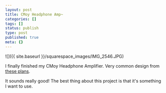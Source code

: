 ```yaml
---
layout: post
title: CMoy Headphone Amp~
categories: []
tags: []
status: publish
type: post
published: true
meta: {}
---
```


![]({{ site.baseurl }}/squarespace_images/IMG_2546.JPG)

I finally finished my CMoy Headphone Amplifier. Very common design from [these plans](http://tangentsoft.net/audio/cmoy-tutorial/).

It sounds really good! The best thing about this project is that it's something I want to use.
